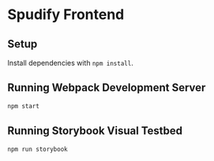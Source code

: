 Spudify Frontend
=========

## Setup

Install dependencies with `npm install`.

## Running Webpack Development Server

```sh
npm start
```

## Running Storybook Visual Testbed

```sh
npm run storybook
```
